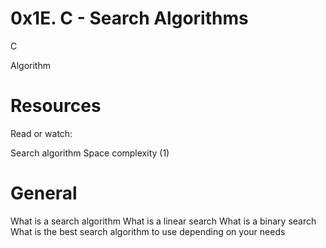 # 0x1E. C - Search Algorithms
C

Algorithm

# Resources
Read or watch:

Search algorithm
Space complexity (1)

# General
What is a search algorithm
What is a linear search
What is a binary search
What is the best search algorithm to use depending on your needs

